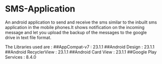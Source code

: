 # SMS-Application
An android application to send and receive the sms similar to the inbuilt sms application in the mobile phones.It shows notification on the incoming message and let you upload the backup of the messages to the google drive in text file format. 

The Libraries used are : 
##AppCompat-v7 : 23.1.1
##Android Design : 23.1.1
##Android RecyclerView : 23.1.1
##Android Card View : 23.1.1
##Google Play Services : 8.4.0
